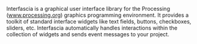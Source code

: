 Interfascia is a graphical user interface library for the Processing (www.processing.org) graphics programming environment. It provides a toolkit of standard interface widgets like text fields, buttons, checkboxes, sliders, etc. Interfascia automatically handles interactions within the collection of widgets and sends event messages to your project.

